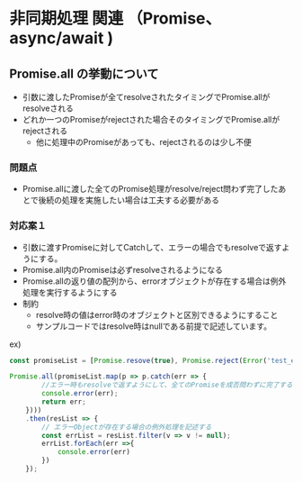 # 非同期処理 関連 （Promise、async/await )

## Promise.all の挙動について

- 引数に渡したPromiseが全てresolveされたタイミングでPromise.allがresolveされる
- どれか一つのPromiseがrejectされた場合そのタイミングでPromise.allがrejectされる
  - 他に処理中のPromiseがあっても、rejectされるのは少し不便

### 問題点

- Promise.allに渡した全てのPromise処理がresolve/reject問わず完了したあとで後続の処理を実施したい場合は工夫する必要がある
  
### 対応案１ 

- 引数に渡すPromiseに対してCatchして、エラーの場合でもresolveで返すようにする。
- Promise.all内のPromiseは必ずresolveされるようになる
- Promise.allの返り値の配列から、errorオブジェクトが存在する場合は例外処理を実行するようにする
- 制約
  - resolve時の値はerror時のオブジェクトと区別できるようにすること
  - サンプルコードではresolve時はnullである前提で記述しています。

ex)

```javascript
const promiseList = [Promise.resove(true), Promise.reject(Error('test_err'))]

Promise.all(promiseList.map(p => p.catch(err => {
        //エラー時もresolveで返すようにして、全てのPromiseを成否問わずに完了するまで待機させる
        console.error(err);
        return err;
    })))
    .then(resList => {
        // エラーObjectが存在する場合の例外処理を記述する
        const errList = resList.filter(v => v != null);
        errList.forEach(err =>{
            console.error(err)
        })
    });


```
